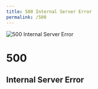 ```yaml
---
title: 500 Internal Server Error
permalink: /500
---
```

<div>
    <img src="http://i.telegraph.co.uk/multimedia/archive/02042/toilet_2042894i.jpg" alt="500 Internal Server Error" />
    <h1>500</h1>
    <h2>Internal Server Error</h2>
</div>
